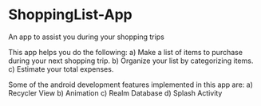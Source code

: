 # ShoppingList-App
An app to assist you during your shopping trips

This app helps you do the following:
a) Make a list of items to purchase during your next shopping trip. 
b) Organize your list by categorizing items. 
c) Estimate your total expenses.

Some of the android development features implemented in this app are: 
a) Recycler View
b) Animation
c) Realm Database
d) Splash Activity
